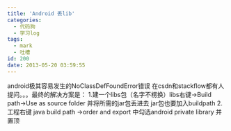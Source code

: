 ```yaml
---
title: 'Android 丢lib'
categories:
  - 代码狗
  - 学习log
tags:
  - mark
  - 吐槽
id: 200
date: 2013-05-20 03:59:55
---
```


android极其容易发生的NoClassDefFoundError错误 
在csdn和stackflow都有人提问。。。最终的解决方案是：
1.建一个libs包（名字不楞换）libs右键->Build path->Use as source folder 并将所需的jar包丢进去 jar包也要加入buildpath
2.工程右键 java build path ->order and export 中勾选android private library 并置顶